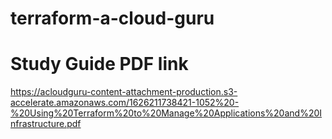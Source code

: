 # terraform-a-cloud-guru


# Study Guide PDF link 
https://acloudguru-content-attachment-production.s3-accelerate.amazonaws.com/1626211738421-1052%20-%20Using%20Terraform%20to%20Manage%20Applications%20and%20Infrastructure.pdf
